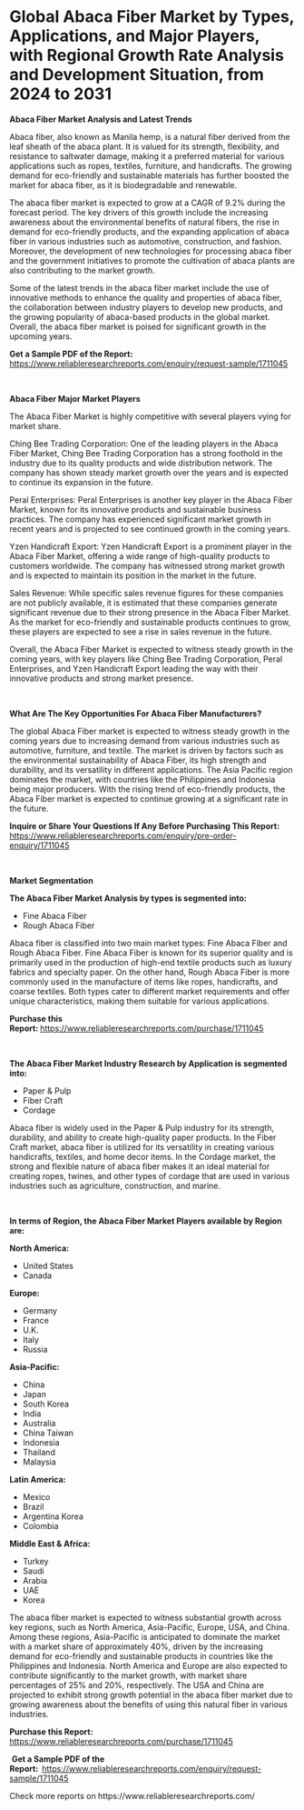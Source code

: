 <p><h1>Global Abaca Fiber Market by Types, Applications, and Major Players, with Regional Growth Rate Analysis and Development Situation, from 2024 to 2031</h1></p><p><strong>Abaca Fiber Market Analysis and Latest Trends</strong></p>
<p><p>Abaca fiber, also known as Manila hemp, is a natural fiber derived from the leaf sheath of the abaca plant. It is valued for its strength, flexibility, and resistance to saltwater damage, making it a preferred material for various applications such as ropes, textiles, furniture, and handicrafts. The growing demand for eco-friendly and sustainable materials has further boosted the market for abaca fiber, as it is biodegradable and renewable.</p><p>The abaca fiber market is expected to grow at a CAGR of 9.2% during the forecast period. The key drivers of this growth include the increasing awareness about the environmental benefits of natural fibers, the rise in demand for eco-friendly products, and the expanding application of abaca fiber in various industries such as automotive, construction, and fashion. Moreover, the development of new technologies for processing abaca fiber and the government initiatives to promote the cultivation of abaca plants are also contributing to the market growth.</p><p>Some of the latest trends in the abaca fiber market include the use of innovative methods to enhance the quality and properties of abaca fiber, the collaboration between industry players to develop new products, and the growing popularity of abaca-based products in the global market. Overall, the abaca fiber market is poised for significant growth in the upcoming years.</p></p>
<p><strong>Get a Sample PDF of the Report:&nbsp;</strong> <a href="https://www.reliableresearchreports.com/enquiry/request-sample/1711045">https://www.reliableresearchreports.com/enquiry/request-sample/1711045</a></p>
<p>&nbsp;</p>
<p><strong>Abaca Fiber Major Market Players</strong></p>
<p><p>The Abaca Fiber Market is highly competitive with several players vying for market share. </p><p>Ching Bee Trading Corporation: One of the leading players in the Abaca Fiber Market, Ching Bee Trading Corporation has a strong foothold in the industry due to its quality products and wide distribution network. The company has shown steady market growth over the years and is expected to continue its expansion in the future.</p><p>Peral Enterprises: Peral Enterprises is another key player in the Abaca Fiber Market, known for its innovative products and sustainable business practices. The company has experienced significant market growth in recent years and is projected to see continued growth in the coming years.</p><p>Yzen Handicraft Export: Yzen Handicraft Export is a prominent player in the Abaca Fiber Market, offering a wide range of high-quality products to customers worldwide. The company has witnessed strong market growth and is expected to maintain its position in the market in the future.</p><p>Sales Revenue: While specific sales revenue figures for these companies are not publicly available, it is estimated that these companies generate significant revenue due to their strong presence in the Abaca Fiber Market. As the market for eco-friendly and sustainable products continues to grow, these players are expected to see a rise in sales revenue in the future.</p><p>Overall, the Abaca Fiber Market is expected to witness steady growth in the coming years, with key players like Ching Bee Trading Corporation, Peral Enterprises, and Yzen Handicraft Export leading the way with their innovative products and strong market presence.</p></p>
<p>&nbsp;</p>
<p><strong>What Are The Key Opportunities For Abaca Fiber Manufacturers?</strong></p>
<p><p>The global Abaca Fiber market is expected to witness steady growth in the coming years due to increasing demand from various industries such as automotive, furniture, and textile. The market is driven by factors such as the environmental sustainability of Abaca Fiber, its high strength and durability, and its versatility in different applications. The Asia Pacific region dominates the market, with countries like the Philippines and Indonesia being major producers. With the rising trend of eco-friendly products, the Abaca Fiber market is expected to continue growing at a significant rate in the future.</p></p>
<p><strong>Inquire or Share Your Questions If Any Before Purchasing This Report:</strong> <a href="https://www.reliableresearchreports.com/enquiry/pre-order-enquiry/1711045">https://www.reliableresearchreports.com/enquiry/pre-order-enquiry/1711045</a></p>
<p>&nbsp;</p>
<p><strong>Market Segmentation</strong></p>
<p><strong>The Abaca Fiber Market Analysis by types is segmented into:</strong></p>
<p><ul><li>Fine Abaca Fiber</li><li>Rough Abaca Fiber</li></ul></p>
<p><p>Abaca fiber is classified into two main market types: Fine Abaca Fiber and Rough Abaca Fiber. Fine Abaca Fiber is known for its superior quality and is primarily used in the production of high-end textile products such as luxury fabrics and specialty paper. On the other hand, Rough Abaca Fiber is more commonly used in the manufacture of items like ropes, handicrafts, and coarse textiles. Both types cater to different market requirements and offer unique characteristics, making them suitable for various applications.</p></p>
<p><strong>Purchase this Report:&nbsp;</strong><a href="https://www.reliableresearchreports.com/purchase/1711045">https://www.reliableresearchreports.com/purchase/1711045</a></p>
<p>&nbsp;</p>
<p><strong>The Abaca Fiber Market Industry Research by Application is segmented into:</strong></p>
<p><ul><li>Paper & Pulp</li><li>Fiber Craft</li><li>Cordage</li></ul></p>
<p><p>Abaca fiber is widely used in the Paper & Pulp industry for its strength, durability, and ability to create high-quality paper products. In the Fiber Craft market, abaca fiber is utilized for its versatility in creating various handicrafts, textiles, and home decor items. In the Cordage market, the strong and flexible nature of abaca fiber makes it an ideal material for creating ropes, twines, and other types of cordage that are used in various industries such as agriculture, construction, and marine.</p></p>
<p>&nbsp;</p>
<p><strong>In terms of Region, the Abaca Fiber Market Players available by Region are:</strong></p>
<p>
    <p> <strong> North America: </strong>
        <ul>
            <li>United States</li>
            <li>Canada</li>
        </ul>
        </p> 
    <p> <strong> Europe: </strong>
        <ul>
            <li>Germany</li>
            <li>France</li>
            <li>U.K.</li>
            <li>Italy</li>
            <li>Russia</li>
        </ul>
        </p> 
    <p> <strong> Asia-Pacific: </strong>
        <ul>
            <li>China</li>
            <li>Japan</li>
            <li>South Korea</li>
            <li>India</li>
            <li>Australia</li>
            <li>China Taiwan</li>
            <li>Indonesia</li>
            <li>Thailand</li>
            <li>Malaysia</li>
        </ul>
        </p> 
    <p> <strong> Latin America: </strong>
        <ul>
            <li>Mexico</li>
            <li>Brazil</li>
            <li>Argentina Korea</li>
            <li>Colombia</li>
        </ul>
        </p> 
    <p> <strong> Middle East & Africa: </strong>
        <ul>
            <li>Turkey</li>
            <li>Saudi</li>
            <li>Arabia</li>
            <li>UAE</li>
            <li>Korea</li>
        </ul>
    </p>
    </p>
<p><p>The abaca fiber market is expected to witness substantial growth across key regions, such as North America, Asia-Pacific, Europe, USA, and China. Among these regions, Asia-Pacific is anticipated to dominate the market with a market share of approximately 40%, driven by the increasing demand for eco-friendly and sustainable products in countries like the Philippines and Indonesia. North America and Europe are also expected to contribute significantly to the market growth, with market share percentages of 25% and 20%, respectively. The USA and China are projected to exhibit strong growth potential in the abaca fiber market due to growing awareness about the benefits of using this natural fiber in various industries.</p></p>
<p><strong>Purchase this Report: </strong><a href="https://www.reliableresearchreports.com/purchase/1711045">https://www.reliableresearchreports.com/purchase/1711045</a></p>
<p>&nbsp;<strong>Get a Sample PDF of the Report:&nbsp;&nbsp;</strong><a href="https://www.reliableresearchreports.com/enquiry/request-sample/1711045">https://www.reliableresearchreports.com/enquiry/request-sample/1711045</a></p>
<p><strong></strong></p>
<p>Check more reports on https://www.reliableresearchreports.com/</p>